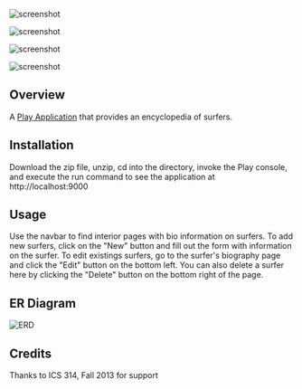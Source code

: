![screenshot](https://raw.github.com/aghalarp/surferpedia/dynamic/doc/surferpedia-docs-homepage.png)

![screenshot](https://raw.github.com/aghalarp/surferpedia/dynamic/doc/surferpedia-docs-newsurfer.png)

![screenshot](https://raw.github.com/aghalarp/surferpedia/dynamic/doc/surferpedia-docs-surferpage.png)

![screenshot](https://raw.github.com/aghalarp/surferpedia/dynamic/doc/surferpedia-docs-editsurfer.png)

Overview
--------

A [Play Application](http://www.playframework.com/) that provides an encyclopedia of surfers.

Installation
------------

Download the zip file, unzip, cd into the directory, invoke the Play console, and execute the run command to see the application at http://localhost:9000

Usage
-----

Use the navbar to find interior pages with bio information on surfers.
To add new surfers, click on the "New" button and fill out the form with information on the surfer.
To edit existings surfers, go to the surfer's biography page and click the "Edit" button on the bottom left. You can
also delete a surfer here by clicking the "Delete" button on the bottom right of the page.

ER Diagram
----------
![ERD](https://raw.github.com/aghalarp/surferpedia/master/doc/surferpedia-docs-erd.png)

Credits
-------

Thanks to ICS 314, Fall 2013 for support
  


